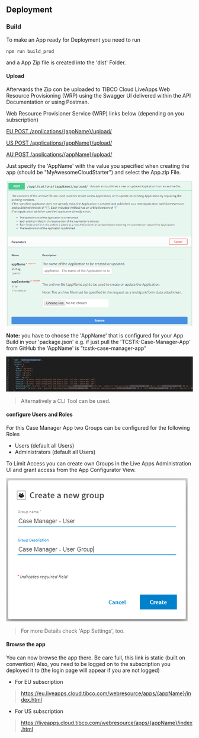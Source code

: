 ## Deployment

### Build
To make an App ready for Deployment you need to run

```
npm run build_prod
```

and a App Zip file is created into the 'dist' Folder.

#### Upload

Afterwards the Zip con be uploaded to TIBCO Cloud LiveApps Web Resource Provisioning (WRP) using the Swagger UI delivered within the API Documentation or using Postman.

Web Resource Provisioner Service (WRP) links below (depending on you subscription)

[EU POST /applications/{appName}/upload/](https://eu.liveapps.cloud.tibco.com/apps/api-explorer/index.html#/swaggerUi?feature=..~2Fyaml~2Fwr-v01.yaml)

[US POST /applications/{appName}/upload/](https://liveapps.cloud.tibco.com/apps/api-explorer/index.html#/swaggerUi?feature=..~2Fyaml~2Fwr-v01.yaml)

[AU POST /applications/{appName}/upload/](https://au.liveapps.cloud.tibco.com/apps/api-explorer/index.html#/swaggerUi?feature=..~2Fyaml~2Fwr-v01.yaml)

Just specify the 'AppName' with the value you specified when creating the app (should be "MyAwesomeCloudStarter") and select the App.zip File.

![](004-swagger.png)

**Note:**
you have to choose the 'AppName' that is configured for your App Build in your 'package.json' e.g. if just pull the 'TCSTK-Case-Manager-App' from GitHub the 'AppName' is "tcstk-case-manager-app"

![](004-package-json.png)

> Alternatively a CLI Tool can be used.

#### configure Users and Roles

For this Case Manager App two Groups can be configured for the following Roles

- Users (default all Users)
- Administrators (default all Users)

To Limit Access you can create own Groups in the Live Apps Administration UI and
grant access from the App Configurator View.

![](004-new-group.png)

> For more Details check 'App Settings', too.


#### Browse the app

You can now browse the app there.
Be care full, this link is static (built on convention)
Also, you need to be logged on to the subscription you deployed it to (the login page will appear if you are not logged)

- For EU subscription

> https://eu.liveapps.cloud.tibco.com/webresource/apps/{appName}/index.html

- For US subscription

> https://liveapps.cloud.tibco.com/webresource/apps/{appName}/index.html

